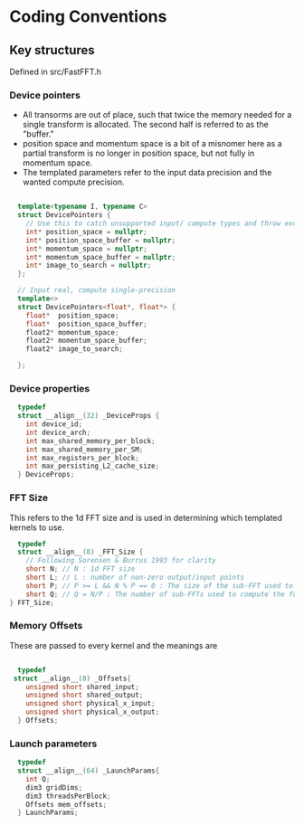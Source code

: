 # Coding Conventions

## Key structures

Defined in src/FastFFT.h

### Device pointers

- All transorms are out of place, such that twice the memory needed for a single transform is allocated. The second half is referred to as the "buffer."
- position space and momentum space is a bit of a misnomer here as a partial transform is no longer in position space, but not fully in momentum space.
- The templated parameters refer to the input data precision and the wanted compute precision.

```c++

  template<typename I, typename C>
  struct DevicePointers {
    // Use this to catch unsupported input/ compute types and throw exception.
    int* position_space = nullptr;
    int* position_space_buffer = nullptr;
    int* momentum_space = nullptr;
    int* momentum_space_buffer = nullptr;
    int* image_to_search = nullptr;
  };

  // Input real, compute single-precision
  template<>
  struct DevicePointers<float*, float*> {
    float*  position_space;
    float*  position_space_buffer;
    float2* momentum_space;
    float2* momentum_space_buffer;
    float2* image_to_search;

  };
```

### Device properties

```c++
  typedef
  struct __align__(32) _DeviceProps {
    int device_id;
    int device_arch;
    int max_shared_memory_per_block;
    int max_shared_memory_per_SM;
    int max_registers_per_block;
    int max_persisting_L2_cache_size;
  } DeviceProps;
```

### FFT Size

This refers to the 1d FFT size and is used in determining which templated kernels to use.

```c++
  typedef 
  struct __align__(8) _FFT_Size {
    // Following Sorensen & Burrus 1993 for clarity
    short N; // N : 1d FFT size
    short L; // L : number of non-zero output/input points 
    short P; // P >= L && N % P == 0 : The size of the sub-FFT used to compute the full transform. Currently also must be a power of 2.
    short Q; // Q = N/P : The number of sub-FFTs used to compute the full transform
} FFT_Size;
```

### Memory Offsets

These are passed to every kernel and the meanings are

```{TODO} Review these for consistency then write the description.
```

```c++
  typedef
 struct __align__(8) _Offsets{
    unsigned short shared_input;
    unsigned short shared_output;
    unsigned short physical_x_input;
    unsigned short physical_x_output;
  } Offsets;
```

### Launch parameters

```c++
  typedef 
  struct __align__(64) _LaunchParams{
    int Q;
    dim3 gridDims;
    dim3 threadsPerBlock;
    Offsets mem_offsets;
  } LaunchParams;
```
